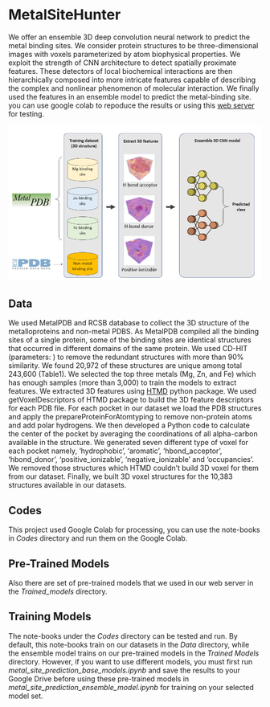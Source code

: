 # MetalSiteHunter

We offer an ensemble 3D deep convolution neural network to predict the metal binding sites. We consider protein structures to be three-dimensional images with voxels parameterized by atom biophysical properties. We exploit the strength of CNN architecture to detect spatially proximate features. These detectors of local biochemical interactions are then hierarchically composed into more intricate features capable of describing the complex and nonlinear phenomenon of molecular interaction. We finally used the features in an ensemble model to predict the metal-binding site. you can use google colab to repoduce the results or using this [web server](https://mohamad-lab.ai/metalsitehunter/ "MetalSiteHunter") for testing. 

![metal-site-prediction-data-pipeline](https://github.com/ClinicalAI/metal-site-hunter/blob/main/metal_prediction_pipeline.png)
## Data
We used MetalPDB and RCSB database to collect the 3D structure of the metalloproteins and non-metal PDBS. As MetalPDB compiled all the binding sites of a single protein, some of the binding sites are identical structures that occurred in different domains of the same protein. We used CD-HIT (parameters: ) to remove the redundant structures with more than 90% similarity. We found 20,972 of these structures are unique among total 243,600 (Table1).  We selected the top three metals (Mg, Zn, and Fe) which has enough samples (more than 3,000) to train the models to extract features.
We extracted 3D features using [HTMD](https://software.acellera.com/docs/latest/htmd/index.html) python package.  We used getVoxelDescriptors of HTMD package to build the 3D feature descriptors for each PDB file. For each pocket in our dataset we load the PDB structures and apply the prepareProteinForAtomtyping to remove non-protein atoms and add polar hydrogens. We then developed a Python code to calculate the center of the pocket by averaging the coordinations of all alpha-carbon available in the structure. We generated seven different type of voxel for each pocket namely, ‘hydrophobic’, ‘aromatic’, ‘hbond_acceptor’, ‘hbond_donor’, ‘positive_ionizable’, ‘negative_ionizable’ and ‘occupancies’. We removed those structures which HTMD couldn’t build 3D voxel for them from our dataset. Finally, we built 3D voxel structures for the 10,383 structures available in our datasets.

## Codes
This project used Google Colab for processing, you can use the note-books in _Codes_ directory and run them on the Google Colab.
## Pre-Trained Models
Also there are set of pre-trained models that we used in our web server in the _Trained_models_ directory.
## Training Models
The note-books under the _Codes_ directory can be tested and run. By default, this note-books train on our datasets in the _Data_ directory, while the ensemble model trains on our pre-trained models in the _Trained Models_ directory. However, if you want to use different models, you must first run _metal_site_prediction_base_models.ipynb_ and save the results to your Google Drive before using these pre-trained models in _metal_site_prediction_ensemble_model.ipynb_ for training on your selected model set.

